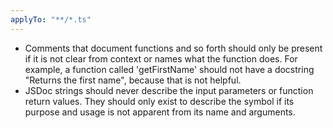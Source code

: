 ```yaml
---
applyTo: "**/*.ts"
---
```


- Comments that document functions and so forth should only be present if it is not clear from context or names what the function does. For example, a function called 'getFirstName' should not have a docstring "Returns the first name", because that is not helpful.
- JSDoc strings should never describe the input parameters or function return values. They should only exist to describe the symbol if its purpose and usage is not apparent from its name and arguments.
